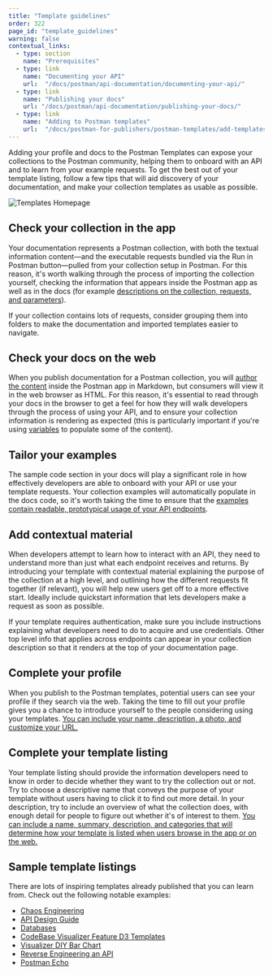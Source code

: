 ```yaml
---
title: "Template guidelines"
order: 322
page_id: "template_guidelines"
warning: false
contextual_links:
  - type: section
    name: "Prerequisites"
  - type: link
    name: "Documenting your API"
    url:  "/docs/postman/api-documentation/documenting-your-api/"
  - type: link
    name: "Publishing your docs"
    url: "/docs/postman/api-documentation/publishing-your-docs/"
  - type: link
    name: "Adding to Postman templates"
    url:  "/docs/postman-for-publishers/postman-templates/add-templates/"
---
```


Adding your profile and docs to the Postman Templates can expose your collections to the Postman community, helping them to onboard with an API and to learn from your example requests. To get the best out of your template listing, follow a few tips that will aid discovery of your documentation, and make your collection templates as usable as possible.

![Templates Homepage](https://assets.postman.com/postman-docs/templates-homepage.jpg)

## Check your collection in the app

Your documentation represents a Postman collection, with both the textual information content—and the executable requests bundled via the Run in Postman button—pulled from your collection setup in Postman. For this reason, it's worth walking through the process of importing the collection yourself, checking the information that appears inside the Postman app as well as in the docs (for example [descriptions on the collection, requests, and parameters](/docs/postman/api-documentation/authoring-your-documentation/#documenting-with-descriptions)).

If your collection contains lots of requests, consider grouping them into folders to make the documentation and imported templates easier to navigate.

## Check your docs on the web

When you publish documentation for a Postman collection, you will [author the content](/docs/postman/api-documentation/authoring-your-documentation/) inside the Postman app in Markdown, but consumers will view it in the web browser as HTML. For this reason, it's essential to read through your docs in the browser to get a feel for how they will walk developers through the process of using your API, and to ensure your collection information is rendering as expected (this is particularly important if you're using [variables](/docs/postman/api-documentation/documenting-your-api/#documentation-environments) to populate some of the content).

## Tailor your examples

The sample code section in your docs will play a significant role in how effectively developers are able to onboard with your API or use your template requests. Your collection examples will automatically populate in the docs code, so it's worth taking the time to ensure that the [examples contain readable, prototypical usage of your API endpoints](/docs/postman/api-documentation/authoring-your-documentation/#using-examples-in-your-docs).

## Add contextual material

When developers attempt to learn how to interact with an API, they need to understand more than just what each endpoint receives and returns. By introducing your template with contextual material explaining the purpose of the collection at a high level, and outlining how the different requests fit together (if relevant), you will help new users get off to a more effective start. Ideally include quickstart information that lets developers make a request as soon as possible.

If your template requires authentication, make sure you include instructions explaining what developers need to do to acquire and use credentials. Other top level info that applies across endpoints can appear in your collection description so that it renders at the top of your documentation page.

## Complete your profile

When you publish to the Postman templates, potential users can see your profile if they search via the web. Taking the time to fill out your profile gives you a chance to introduce yourself to the people considering using your templates. [You can include your name, description, a photo, and customize your URL.](/docs/postman-for-publishers/postman-templates/add-templates/#setting-up-your-profile)

## Complete your template listing

Your template listing should provide the information developers need to know in order to decide whether they want to try the collection out or not. Try to choose a descriptive name that conveys the purpose of your template without users having to click it to find out more detail. In your description, try to include an overview of what the collection does, with enough detail for people to figure out whether it's of interest to them. [You can include a name, summary, description, and categories that will determine how your template is listed when users browse in the app or on the web.](/docs/postman-for-publishers/postman-templates/add-templates/#providing-template-detail)

## Sample template listings

There are lots of inspiring templates already published that you can learn from. Check out the following notable examples:

* [Chaos Engineering](https://explore.postman.com/templates/3346/chaos-engineering)
* [API Design Guide](https://explore.postman.com/templates/1902/api-design-guide)
* [Databases](https://explore.postman.com/templates/1690/databases)
* [CodeBase Visualizer Feature D3 Templates](https://explore.postman.com/templates/4424/codebase-visualizer-feature-d3-templates)
* [Visualizer DIY Bar Chart](https://explore.postman.com/templates/4199/visualizer-diy-bar-chart)
* [Reverse Engineering an API](https://explore.postman.com/templates/479/reverse-engineering-an-api)
* [Postman Echo](https://explore.postman.com/templates/1358/postman-echo)
